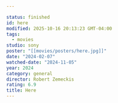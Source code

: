 ```yaml
---

status: finished
id: here
modified: 2025-10-16 20:13:23 GMT-04:00
tags:
  - movies
studio: sony
poster: "[[movies/posters/here.jpg]]"
date: "2024-02-07"
watched-date: "2024-11-05"
year: 2024
category: general
director: Robert Zemeckis
rating: 6.9
title: Here
---
```

